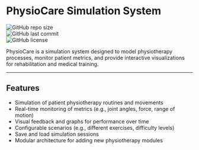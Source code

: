 # PhysioCare Simulation System

![GitHub repo size](https://img.shields.io/github/repo-size/Ali-Tharwat8/PhysioCare-Semulation-System?color=blue)  
![GitHub last commit](https://img.shields.io/github/last-commit/Ali-Tharwat8/PhysioCare-Semulation-System?color=brightgreen)  
![GitHub license](https://img.shields.io/github/license/Ali-Tharwat8/PhysioCare-Semulation-System?color=yellow)

PhysioCare is a simulation system designed to model physiotherapy processes, monitor patient metrics, and provide interactive visualizations for rehabilitation and medical training.

---

## Features

- Simulation of patient physiotherapy routines and movements  
- Real-time monitoring of metrics (e.g., joint angles, force, range of motion)  
- Visual feedback and graphs for performance over time  
- Configurable scenarios (e.g., different exercises, difficulty levels)  
- Save and load simulation sessions  
- Modular architecture for adding new physiotherapy modules  
